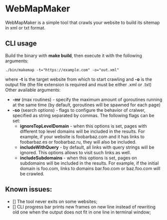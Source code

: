 # WebMapMaker
WebMapMaker is a simple tool that crawls your website to build its sitemap in xml or txt format.

## CLI usage
Build the binary with **make build**, then execute it with the following arguments:
```
./bin/makemap -t="https://example.com" -o="out.xml"
```
where **-t** is the target website from which to start crawling and **-o** is the output file (the file extension is required and must be either .xml or .txt) 
Other available arguments:
* **-mr** (max routines) - specify the maximum amount of goroutines running at the same time (by default, goroutines will be spawned for each page)
* **-so** (search options) - flags to configure the behavior of cralwer, specified as string separated by commas. The following flags can be set:
    * **ignoreTopLevelDomain** - when this options is set, pages with different top level domains will be included in the results. For example, if your website is foobarbaz.com and it has links to foobarbaz.es or foobarbaz.ru, they will also be included.
    * **includeWithQuery** - by default, all links with query strings will be ignored. This options allows to visit such links as well.
    * **includeSubdomains** - when this options is set, pages on subdomains will be included in the results. For example, if the initial domain is foo.com, links to domains bar.foo.com or baz.foo.com will be crawled. 

## Known issues:
- [] The tool never exits on some websites;
- [] CLI progress bar prints new frames on new line instead of rewriting old one when the output does not fit in one line in terminal window; 
